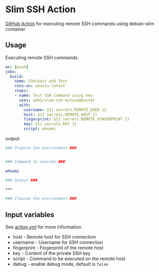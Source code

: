 # Slim SSH Action

[GitHub Action](https://github.com/features/actions) for executing remote SSH commands using debian-slim container

## Usage

Executing remote SSH commands.

```yaml
on: [push]
jobs:
  build:
    name: Checkout and Test
    runs-on: ubuntu-latest
    steps:
    - name: Test SSH Command using key
      uses: a2m1/slim-ssh-action@master
      with:
        username: ${{ secrets.REMOTE_USER }}
        host: ${{ secrets.REMOTE_HOST }}
        fingerprint: ${{ secrets.REMOTE_FINGERPRINT }}
        key: ${{ secrets.KEY }}
        script: whoami
```

output:

```sh
### Prepare the environment ###


### Command to execute ###

whoami

### Output ###

***

### Cleanup the environemnt ###

```

## Input variables

See [action.yml](./action.yml) for more information.

* host - Remote host for SSH connection
* username - Username for SSH connection
* fingerprint - Fingerprint of the remote host
* key - Content of the private SSH key
* script - Command to be executed on the remote host
* debug - enable debug mode, default is `false`